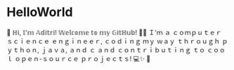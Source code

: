 # HelloWorld
👋 ℍ𝕚, 𝕀'𝕞 𝔸𝕕𝕚𝕥𝕣𝕚! 𝕎𝕖𝕝𝕔𝕠𝕞𝕖 𝕥𝕠 𝕞𝕪 𝔾𝕚𝕥ℍ𝕦𝕓! 👨‍💻 Ｉ'ｍ ａ ｃｏｍｐｕｔｅｒ ｓｃｉｅｎｃｅ ｅｎｇｉｎｅｅｒ, ｃｏｄｉｎｇ ｍｙ ｗａｙ ｔｈｒｏｕｇｈ ｐｙｔｈｏｎ, ｊａｖａ, ａｎｄ ｃ ａｎｄ ｃｏｎｔｒｉｂｕｔｉｎｇ ｔｏ ｃｏｏｌ ｏｐｅｎ-ｓｏｕｒｃｅ ｐｒｏｊｅｃｔｓ! 💻✨ 🚀
